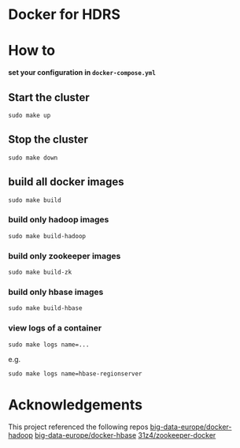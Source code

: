 # Docker for HDRS

# How to
**set your configuration in `docker-compose.yml`**

## Start the cluster
```
sudo make up
```
## Stop the cluster
```
sudo make down
```

## build all docker images
```
sudo make build
```
### build only hadoop images
```
sudo make build-hadoop
```
### build only zookeeper images
```
sudo make build-zk
```
### build only hbase images
```
sudo make build-hbase
```

### view logs of a container
```
sudo make logs name=...
```
e.g.
```
sudo make logs name=hbase-regionserver
```

# Acknowledgements
This project referenced the following repos
[big-data-europe/docker-hadoop](https://github.com/big-data-europe/docker-hadoop)
[big-data-europe/docker-hbase](https://github.com/big-data-europe/docker-hbase/tree/master/distributed)
[31z4/zookeeper-docker](https://github.com/31z4/zookeeper-docker/issues)
